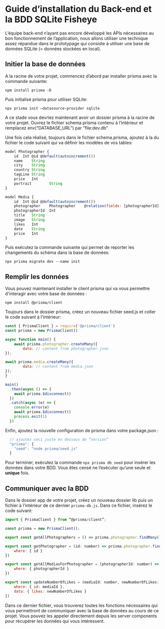 # Guide d’installation du Back-end et la BDD SQLite Fisheye

L’équipe back-end n’ayant pas encore développé les APIs nécessaires au bon fonctionnement de l’application, nous allons utiliser une technique assez répandue dans le prototypage qui consiste à utiliser une base de données SQLite (= données stockées en local).

## Initier la base de données

A la racine de votre projet, commencez d’abord par installer prisma avec la commande suivante:

`npm install prisma -D`

Puis initialisé prisma pour utiliser SQLite:

`npx prisma init –datasource-provider sqlite`

A ce stade vous devriez maintenant avoir un dossier prisma à la racine de votre projet.
Ouvrez le fichier schema.prisma contenu à l’intérieur et remplacez env(“DATABASE_URL”) par ”file:dev.db”

Une fois cela réalisé, toujours dans le fichier schema.prisma, ajoutez à la du fichier le code suivant qui va définir les modèles de vos tables:

```js
model Photographer {
	id	Int	@id @default(autoincrement())
	name	String
	city	String
	country	String
	tagLine	String
	price	Int
	portrait		String
}

model Media {
	id	Int	@id @default(autoincrement())
	photographer	Photographer	@relation(fields: [photographerId], references: [id])
	photographerId	Int
	title	String
	image	String
	likes	Int
	date	String
	price	Int
}
```

Puis exécutez la commande suivante qui permet de reporter les changements du schéma dans la base de données:

`npx prisma migrate dev --name init`

## Remplir les données

Vous pouvez maintenant installer le client prisma qui va vous permettre d'interagir avec votre base de données :

`npm install @prisma/client`

Toujours dans le dossier prisma, créez un nouveau fichier seed.js et coller le code suivant à l’intérieur:

```js
const { PrismaClient } = require('@prisma/client')
const prisma = new PrismaClient()

async function main() {
	await prisma.photographer.createMany({
		data: // content from photographer.json
});

await prisma.media.createMany({
		data: // content from media.json
});
}

main()
  .then(async () => {
    await prisma.$disconnect()
  })
  .catch(async (e) => {
    console.error(e)
    await prisma.$disconnect()
    process.exit(1)
  })
```

Enfin, ajoutez la nouvelle configuration de prisma dans votre package.json :

```js
  // ajoutez ceci juste en dessous de “version”
  "prisma": {
    "seed": "node prisma/seed.js"
  }
```

Pour terminer, exécutez la commande `npx prisma db seed` pour insérer les données dans votre BDD. Vous êtes censé ne l’exécuter qu’une seule et **unique** fois.

## Communiquer avec la BDD

Dans le dossier app de votre projet, créez un nouveau dossier lib puis un fichier à l’intérieur de ce dernier `prisma-db.js`. Dans ce fichier, insérez le code suivant:

```js
import { PrismaClient } from “@prisma/client”;

const prisma = new PrismaClient();

export const getAllPhotographers = () => prisma.photographer.findMany()

export const getPhotographer = (id: number) => prisma.photographer.findUnique({
	where: { id }
})

export const getAllMediasForPhotographer = (photographerId: number) => prisma.media.findMany({
	where: { photographerId }
})

export const updateNumberOfLikes = (mediaId: number, newNumberOfLikes: number) => prisma.media.update({
	where: { id: mediaId },
	data: { likes: newNumberOfLikes }
})
```

Dans ce dernier fichier, vous trouverez toutes les fonctions nécessaires qui vous permettront de communiquer avec la base de données au cours de ce projet. Vous pouvez les appeler directement depuis les server components pour récupérer les données qui vous intéressent.
